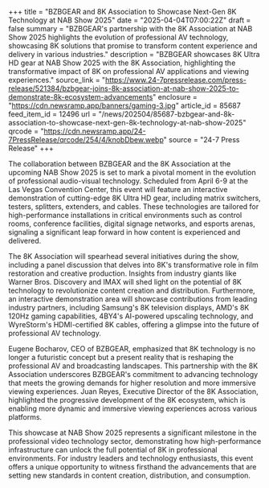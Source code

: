 +++
title = "BZBGEAR and 8K Association to Showcase Next-Gen 8K Technology at NAB Show 2025"
date = "2025-04-04T07:00:22Z"
draft = false
summary = "BZBGEAR's partnership with the 8K Association at NAB Show 2025 highlights the evolution of professional AV technology, showcasing 8K solutions that promise to transform content experience and delivery in various industries."
description = "BZBGEAR showcases 8K Ultra HD gear at NAB Show 2025 with the 8K Association, highlighting the transformative impact of 8K on professional AV applications and viewing experiences."
source_link = "https://www.24-7pressrelease.com/press-release/521384/bzbgear-joins-8k-association-at-nab-show-2025-to-demonstrate-8k-ecosystem-advancements"
enclosure = "https://cdn.newsramp.app/banners/gaming-3.jpg"
article_id = 85687
feed_item_id = 12496
url = "/news/202504/85687-bzbgear-and-8k-association-to-showcase-next-gen-8k-technology-at-nab-show-2025"
qrcode = "https://cdn.newsramp.app/24-7PressRelease/qrcode/254/4/knobDbew.webp"
source = "24-7 Press Release"
+++

<p>The collaboration between BZBGEAR and the 8K Association at the upcoming NAB Show 2025 is set to mark a pivotal moment in the evolution of professional audio-visual technology. Scheduled from April 6-9 at the Las Vegas Convention Center, this event will feature an interactive demonstration of cutting-edge 8K Ultra HD gear, including matrix switchers, testers, splitters, extenders, and cables. These technologies are tailored for high-performance installations in critical environments such as control rooms, conference facilities, digital signage networks, and esports arenas, signaling a significant leap forward in how content is experienced and delivered.</p><p>The 8K Association will spearhead several initiatives during the show, including a panel discussion that delves into 8K's transformative role in film restoration and creative production. Insights from industry giants like Warner Bros. Discovery and IMAX will shed light on the potential of 8K technology to revolutionize content creation and distribution. Furthermore, an interactive demonstration area will showcase contributions from leading industry partners, including Samsung's 8K television displays, AMD's 8K 120Hz gaming capabilities, 4BY4's AI-powered upscaling technology, and WyreStorm's HDMI-certified 8K cables, offering a glimpse into the future of professional AV technology.</p><p>Eugene Bocharov, CEO of BZBGEAR, emphasized that 8K technology is no longer a futuristic concept but a present reality that is reshaping the professional AV and broadcasting landscapes. This partnership with the 8K Association underscores BZBGEAR's commitment to advancing technology that meets the growing demands for higher resolution and more immersive viewing experiences. Juan Reyes, Executive Director of the 8K Association, highlighted the progressive development of the 8K ecosystem, which is enabling more dynamic and immersive viewing experiences across various platforms.</p><p>This showcase at NAB Show 2025 represents a significant milestone in the professional video technology sector, demonstrating how high-performance infrastructure can unlock the full potential of 8K in professional environments. For industry leaders and technology enthusiasts, this event offers a unique opportunity to witness firsthand the advancements that are setting new standards in content creation, distribution, and consumption.</p>